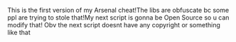 This is the first version of my Arsenal cheat!The libs are obfuscate bc some ppl are trying to stole that!My next script is gonna be Open Source so u can modify that!
Obv the next script doesnt have any copyright or something like that
